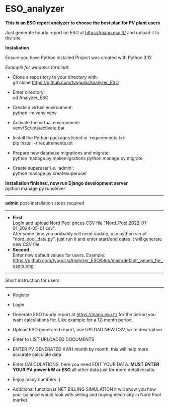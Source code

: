 # ESO_analyzer 

**This is an ESO report analyzer to choose the best plan for PV plant users**

Just generate hourly report on ESO at https://mano.eso.lt/ and upload it to the site

**Instaliation**

Ensure you have Python installed
Project was created with Python 3.12

*Example for windows terminal:*

- Clone a repository to your directory with:  
git clone https://github.com/tvogulis/Analyzer_ESO

- Enter directory:  
  cd Analyzer_ESO

- Create a virtual environment:  
  python -m venv venv

- Activate the virtual environment:  
  venv\Scripts\activate.bat

- Install the Python packages listed in `requirements.txt:  
  pip install -r requirements.txt

- Prepare new database migrations and migrate:  
  python manage.py makemigrations
  python manage.py migrate

- Create superuser i.e. 'admin':  
  python manage.py createsuperuser

**Instaliation finished, now run Django development server**  
python manage.py runserver

*************
**admin** post-installation steps required
*************
- **First**    
Login and upload Nord Pool prices CSV file "Nord_Pool 2022-01-01_2024-05-01.csv".  
Afer some time you probably will need update, use python script "nord_pool_data.py", just run it and enter start/end dates it will generate new CSV file.   
- **Second**   
Enter new default values for users. Example:    
<https://github.com/tvogulis/Analyzer_ESO/blob/main/default_values_for_users.png>

*************
Short instruction for users
*************

- Register
- Login
- Generate ESO hourly report at <https://mano.eso.lt/> for the period you want calculations for. Like example for a 12-month period. 
- Upload ESO generated report, use UPLOAD NEW CSV, write description
- Enter to LIST UPLOADED DOCUMENTS
- ENTER PV GENERATED KWH month by month, this will help more accurate calculate data 
- Enter CALCULATIONS, here you need EDIT YOUR DATA. **MUST ENTER YOUR PV power kW ar ESO** all other data just for more detail results.
- Enjoy many numbers :)

- Additional function is NET BILLING SIMULATION it will show you how your balance would look with selling and buying electricity in Nord Pool market.
  

